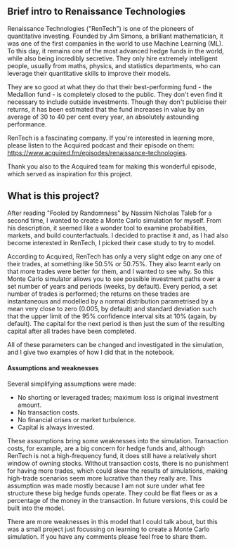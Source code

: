 ## Brief intro to Renaissance Technologies

Renaissance Technologies ("RenTech") is one of the pioneers of quantitative investing. Founded by Jim Simons, a brilliant mathematician, it was one of the first companies in the world to use Machine Learning (ML). To this day, it remains one of the most advanced hedge funds in the world, while also being incredibly secretive. They only hire extremely intelligent people, usually from maths, physics, and statistics departments, who can leverage their quantitative skills to improve their models. 

They are so good at what they do that their best-performing fund - the Medallion fund - is completely closed to the public. They don't even find it necessary to include outside investments. Though they don't publicise their returns, it has been estimated that the fund increases in value by an average of 30 to 40 per cent every year, an absolutely astounding performance. 

RenTech is a fascinating company. If you're interested in learning more, please listen to the Acquired podcast and their episode on them: https://www.acquired.fm/episodes/renaissance-technologies.

Thank you also to the Acquired team for making this wonderful episode, which served as inspiration for this project.

## What is this project?

After reading "Fooled by Randomness" by Nassim Nicholas Taleb for a second time, I wanted to create a Monte Carlo simulation for myself. From his description, it seemed like a wonder tool to examine probabilities, markets, and build counterfactuals. I decided to practise it and, as I had also become interested in RenTech, I picked their case study to try to model. 

According to Acquired, RenTech has only a very slight edge on any one of their trades, at something like 50.5% or 50.75%. They also learnt early on that more trades were better for them, and I wanted to see why. So this Monte Carlo simulator allows you to see possible investment paths over a set number of years and periods (weeks, by default). Every period, a set number of trades is performed; the returns on these trades are instantaneous and modelled by a normal distribution parametrised by a mean very close to zero (0.005, by default) and standard deviation such that the upper limit of the 95% confidence interval sits at 10% (again, by default). The capital for the next period is then just the sum of the resulting capital after all trades have been completed.

All of these parameters can be changed and investigated in the simulation, and I give two examples of how I did that in the notebook.

#### Assumptions and weaknesses
Several simplifying assumptions were made:
 - No shorting or leveraged trades; maximum loss is original investment amount.
- No transaction costs.
- No financial crises or market turbulence.
- Capital is always invested.

These assumptions bring some weaknesses into the simulation. Transaction costs, for example, are a big concern for hedge funds and, although RenTech is not a high-frequency fund, it does still have a relatively short window of owning stocks. Without transaction costs, there is no punishment for having more trades, which could skew the results of simulations, making high-trade scenarios seem more lucrative than they really are. This assumption was made mostly because I am not sure under what fee structure these big hedge funds operate. They could be flat flees or as a percentage of the money in the transaction. In future versions, this could be built into the model.

There are more weaknesses in this model that I could talk about, but this was a small project just focussing on learning to create a Monte Carlo simulation. If you have any comments please feel free to share them.

